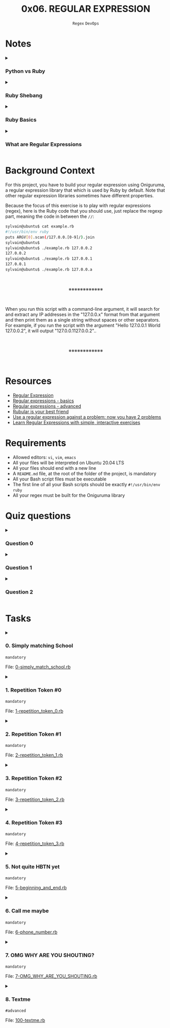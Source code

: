 <h1 align="center"><b>0x06. REGULAR EXPRESSION</b></h1>
<div align="center"><code>Regex</code> <code>DevOps</code></div>

# Notes
<details>
<summary><h3>Python vs Ruby</h3></summary>

Python and Ruby are both high-level programming languages, but they have distinct syntax and design philosophies. While there are some similarities, such as their readability and focus on simplicity, there are also significant differences in how they handle various language constructs. Here are some key points of comparison regarding their syntax:

1. **Indentation vs. Braces:**
   - Python: Python uses indentation (whitespace) to denote code blocks, making it easy to read. Indentation is a fundamental part of Python's syntax.
   - Ruby: Ruby uses braces (`do...end` for multi-line blocks and `{...}` for single-line blocks) to define code blocks. Indentation is not significant for block structure.

   Example in Python:
   ```python
   for i in range(5):
       print(i)
   ```

   Example in Ruby:
   ```ruby
   5.times do |i|
     puts i
   end
   ```

2. **Variables and Data Types:**
   - Both languages have dynamically typed variables, meaning you don't need to declare the data type explicitly.
   - Ruby variable names start with lowercase letters or underscores, while Python variable names typically use lowercase letters with underscores (snake_case).

3. **Strings:**
   - Both languages use double (`"`) and single (`'`) quotes to define strings.
   - In Python, you can use triple-quotes for multi-line strings.
   - In Ruby, you can interpolate strings using `#{...}`.

4. **Conditional Statements:**
   - Python uses `if`, `elif`, and `else` for conditional branching.
   - Ruby also uses `if`, `elsif`, and `else`, but it doesn't require colons.

5. **Loops:**
   - Python has `for` and `while` loops.
   - Ruby has similar loops, but it also provides iterators like `each` for collections.

6. **Lists/Arrays:**
   - Python uses lists and tuples for collections. Lists are mutable, and tuples are immutable.
   - Ruby uses arrays, which are mutable and can hold different types of objects.

7. **Dictionaries/Hashes:**
   - Python uses dictionaries (`dict`) for key-value pairs.
   - Ruby uses hashes (`Hash`) for the same purpose.

8. **Classes and Objects:**
   - Both languages support object-oriented programming with classes and objects.
   - Ruby has more dynamic features, like open classes, that allow you to modify classes at runtime.

9. **Comments:**
   - Both languages use the `#` symbol for single-line comments.

While Python and Ruby have differences in syntax and design, they share some common principles, like readability and a focus on developer friendliness. The choice between Python and Ruby often depends on the specific needs of a project, the existing ecosystem, and personal preferences. Developers who are proficient in one language can generally pick up the other relatively quickly due to their high-level and human-readable nature.
</details>

<details>
<summary><h3>Ruby Shebang</h3></summary>

```ruby
#!/usr/bin/env ruby
```
</details>

<details>
<summary><h3>Ruby Basics</h3></summary>

Certainly! Here are some fundamental concepts and syntax basics in the Ruby programming language:

1. **Hello, World!:**
   In Ruby, you can print "Hello, World!" to the console with a simple `puts` statement:

   ```ruby
   puts "Hello, World!"
   ```

2. **Comments:**
   You can add comments to your Ruby code using the `#` symbol. Comments are ignored by the Ruby interpreter and are useful for adding explanations to your code:

   ```ruby
   # This is a single-line comment
   ```

3. **Variables:**
   Ruby uses dynamic typing, meaning you don't need to specify variable types explicitly. Variable names are case-sensitive, and they start with a lowercase letter or an underscore.

   ```ruby
   name = "John"
   age = 30
   ```

4. **Data Types:**
   Ruby has several data types, including:
   - Strings: Enclosed in single or double quotes, e.g., `"Hello"`.
   - Numbers: Integers (`1`, `42`) and floating-point numbers (`3.14`).
   - Booleans: `true` or `false`.
   - Arrays: Ordered collections of items.
   - Hashes: Key-value pairs.

5. **String Manipulation:**
   Ruby provides many methods for working with strings, such as concatenation, interpolation, and length:

   ```ruby
   greeting = "Hello"
   name = "Alice"
   message = "#{greeting}, #{name}!" # String interpolation
   puts message # Output: Hello, Alice!
   ```

6. **Conditional Statements:**
   Ruby supports `if`, `elsif`, and `else` for conditional branching:

   ```ruby
   x = 10
   if x > 5
     puts "x is greater than 5"
   elsif x == 5
     puts "x is equal to 5"
   else
     puts "x is less than 5"
   end
   ```

7. **Loops:**
   Ruby supports various types of loops, including `while`, `for`, and iterators like `each` for iterating over collections:

   ```ruby
   # Using a while loop
   i = 0
   while i < 5
     puts i
     i += 1
   end

   # Using an iterator
   colors = ["red", "green", "blue"]
   colors.each do |color|
     puts color
   end
   ```

8. **Methods:**
   You can define your own methods to encapsulate reusable code:

   ```ruby
   def greet(name)
     puts "Hello, #{name}!"
   end

   greet("Bob") # Output: Hello, Bob!
   ```

9. **Arrays and Hashes:**
   Arrays are ordered collections of items, and hashes are collections of key-value pairs:

   ```ruby
   # Array
   fruits = ["apple", "banana", "orange"]
   puts fruits[0] # Accessing elements

   # Hash
   person = { "name" => "Alice", "age" => 30 }
   puts person["name"] # Accessing values by key
   ```

10. **Classes and Objects:**
    Ruby is an object-oriented language, and you can define classes to create objects:

    ```ruby
    class Person
      def initialize(name, age)
        @name = name
        @age = age
      end

      def introduce
        puts "My name is #{@name} and I am #{@age} years old."
      end
    end

    alice = Person.new("Alice", 25)
    alice.introduce
    ```
</details>

<details>
<summary><h3>What are Regular Expressions</h3></summary>

Regular expressions, often abbreviated as "regex" or "regexp," are a powerful tool for pattern matching and text manipulation. They are a sequence of characters that define a search pattern. Regular expressions are used in various programming languages, text editors, and utilities to perform tasks such as searching, extracting, validating, and replacing text based on specific patterns.

Here are some key concepts and elements commonly used in regular expressions:

1. **Literals:** Characters in a regular expression that match themselves. For example, the regular expression `hello` matches the exact sequence "hello" in a text.

2. **Metacharacters:** Special characters in a regular expression that have meanings beyond their literal characters. Common metacharacters include `.` (matches any character except a newline), `*` (matches zero or more occurrences of the preceding character), `+` (matches one or more occurrences of the preceding character), `?` (matches zero or one occurrence of the preceding character), and more.

3. **Character Classes:** Square brackets `[ ]` define a character class, which matches any single character within the brackets. For example, `[aeiou]` matches any vowel, and `[0-9]` matches any digit.

4. **Quantifiers:** These specify how many times a character or group should be repeated. Common quantifiers include `{n}` (matches exactly n occurrences), `{n,}` (matches n or more occurrences), `{n,m}` (matches between n and m occurrences), and `*` (matches zero or more occurrences).

5. **Anchors:** Anchors specify the position in the text where a match should occur. Common anchors include `^` (matches the start of a line) and `$` (matches the end of a line).

6. **Escape Sequences:** Backslashes `\` are used to escape metacharacters if you want to match them literally. For example, `\.` matches a period character, not any character as `.` does.

7. **Grouping:** Parentheses `()` are used to create capture groups within a regular expression. These groups allow you to extract specific parts of a matched string or apply quantifiers to a group of characters.

8. **Alternation:** The pipe character `|` allows you to specify alternative patterns. For example, `cat|dog` matches either "cat" or "dog."

Regular expressions are incredibly versatile and can be used for a wide range of tasks, including:

- **Searching:** Finding occurrences of a specific pattern in a text.
- **Validation:** Checking if a string conforms to a specific format or structure.
- **Extraction:** Capturing and extracting data from a string based on a pattern.
- **Replacement:** Replacing specific patterns with other text.
- **Parsing:** Breaking down structured data into meaningful components.
- **Filtering:** Selecting or excluding text based on patterns.

Regular expressions are supported in many programming languages, including Ruby, Python, JavaScript, and more, making them a valuable tool for text processing and manipulation tasks. However, they can be complex and require some practice to master effectively.
</details>

# Background Context
For this project, you have to build your regular expression using Oniguruma, a regular expression library that which is used by Ruby by default. Note that other regular expression libraries sometimes have different properties.

Because the focus of this exercise is to play with regular expressions (regex), here is the Ruby code that you should use, just replace the regexp part, meaning the code in between the `//`:
```bash
sylvain@ubuntu$ cat example.rb
#!/usr/bin/env ruby
puts ARGV[0].scan(/127.0.0.[0-9]/).join
sylvain@ubuntu$
sylvain@ubuntu$ ./example.rb 127.0.0.2
127.0.0.2
sylvain@ubuntu$ ./example.rb 127.0.0.1
127.0.0.1
sylvain@ubuntu$ ./example.rb 127.0.0.a
```
<br>
<p align="center">※※※※※※※※※※※※</p>
<br>

When you run this script with a command-line argument, it will search for and extract any IP addresses in the "127.0.0.x" format from that argument and then print them as a single string without spaces or other separators. For example, if you run the script with the argument "Hello 127.0.0.1 World 127.0.0.2", it will output "127.0.0.1127.0.0.2"..

<br>
<p align="center">※※※※※※※※※※※※</p>
<br>

# Resources
- [Regular Expression](https://intranet.alxswe.com/concepts/29)
- [Regular expressions - basics](https://www.slideshare.net/neha_jain/introducing-regular-expressions)
- [Regular expressions - advanced](https://www.slideshare.net/neha_jain/advanced-regular-expressions-80296518)
- [Rubular is your best friend](https://rubular.com/)
- [Use a regular expression against a problem: now you have 2 problems](https://blog.codinghorror.com/regular-expressions-now-you-have-two-problems/)
- [Learn Regular Expressions with simple, interactive exercises](https://regexone.com/)

<!-- **man or help:**
- `` -->

# Requirements
- Allowed editors: `vi`, `vim`, `emacs`
- All your files will be interpreted on Ubuntu 20.04 LTS
- All your files should end with a new line
- A `README.md` file, at the root of the folder of the project, is mandatory
- All your Bash script files must be executable
- The first line of all your Bash scripts should be exactly `#!/usr/bin/env ruby`
- All your regex must be built for the Oniguruma library

<!-- # More Info -->

# Quiz questions
<details>
<summary><h3>Question 0</h3></summary>

What is the `/Scho*l/` regexp matching?
- [ ] Schoo.l
- [ ] Scho.l
- [x] Schoool
</details>

<details>
<summary><h3>Question 1</h3></summary>

What is the `/Scho.l/` regexp matching?
- [ ] school
- [x] School
- [x] Scho.l
</details>

<details>
<summary><h3>Question 2</h3></summary>

What is the `/school/` regexp matching?
- [x] school
- [ ] School
- [ ] schoOl
</details>

# Tasks
<details>
<summary>

### 0. Simply matching School
`mandatory`

File: [0-simply_match_school.rb]()
</summary>

<img src="https://github.com/codenvibes/alx-system_engineering-devops/blob/master/0x06-regular_expressions/pics/task0.png">

Requirements:
- The regular expression must match `School`
- Using the project instructions, create a Ruby script that accepts one argument and pass it to a regular expression matching method
Example:
```bash
sylvain@ubuntu$ ./0-simply_match_school.rb School | cat -e
School$
sylvain@ubuntu$ ./0-simply_match_school.rb "Best School" | cat -e
School$
sylvain@ubuntu$ ./0-simply_match_school.rb "School Best School" | cat -e
SchoolSchool$
sylvain@ubuntu$ ./0-simply_match_school.rb "Grace Hopper" | cat -e
$
```
</details>

<details>
<summary>

### 1. Repetition Token #0
`mandatory`

File: [1-repetition_token_0.rb]()
</summary>

<img src="https://github.com/codenvibes/alx-system_engineering-devops/blob/master/0x06-regular_expressions/pics/task1.png">

Requirements:
- Find the regular expression that will match the above cases
- Using the project instructions, create a Ruby script that accepts one argument and pass it to a regular expression matching method
</details>

<details>
<summary>

### 2. Repetition Token #1
`mandatory`

File: [2-repetition_token_1.rb]()
</summary>

<img src="https://github.com/codenvibes/alx-system_engineering-devops/blob/master/0x06-regular_expressions/pics/task2.png">

Requirements:
- Find the regular expression that will match the above cases
- Using the project instructions, create a Ruby script that accepts one argument and pass it to a regular expression matching method
</details>

<details>
<summary>

### 3. Repetition Token #2
`mandatory`

File: [3-repetition_token_2.rb]()
</summary>

<img src="https://github.com/codenvibes/alx-system_engineering-devops/blob/master/0x06-regular_expressions/pics/task3.png">

Requirements:
- Find the regular expression that will match the above cases
- Using the project instructions, create a Ruby script that accepts one argument and pass it to a regular expression matching method
</details>

<details>
<summary>

### 4. Repetition Token #3
`mandatory`

File: [4-repetition_token_3.rb]()
</summary>

<img src="https://github.com/codenvibes/alx-system_engineering-devops/blob/master/0x06-regular_expressions/pics/task4.png">

Requirements:
- Find the regular expression that will match the above cases
- Using the project instructions, create a Ruby script that accepts one argument and pass it to a regular expression matching method
- Your regex should not contain square brackets
</details>

<details>
<summary>

### 5. Not quite HBTN yet
`mandatory`

File: [5-beginning_and_end.rb]()
</summary>

Requirements:
- The regular expression must be exactly matching a string that starts with `h` ends with `n` and can have any single character in between
- Using the project instructions, create a Ruby script that accepts one argument and pass it to a regular expression matching method
Example:
```bash
sylvain@ubuntu$ ./5-beginning_and_end.rb 'hn' | cat -e
$
sylvain@ubuntu$ ./5-beginning_and_end.rb 'hbn' | cat -e
hbn$
sylvain@ubuntu$ ./5-beginning_and_end.rb 'hbtn' | cat -e
$
sylvain@ubuntu$ ./5-beginning_and_end.rb 'h8n' | cat -e
h8n$
sylvain@ubuntu$
$
```
</details>

<details>
<summary>

### 6. Call me maybe
`mandatory`

File: [6-phone_number.rb]()
</summary>

This task is brought to you by a professional advisor [Neha Jain](https://twitter.com/_nehajain), Senior Software Engineer at LinkedIn.

Requirement:
- The regular expression must match a 10 digit phone number
Example:
```bash
sylvain@ubuntu$ ./6-phone_number.rb 4155049898 | cat -e
4155049898$
sylvain@ubuntu$ ./6-phone_number.rb " 4155049898" | cat -e
$
sylvain@ubuntu$ ./6-phone_number.rb "415 504 9898" | cat -e
$
sylvain@ubuntu$ ./6-phone_number.rb "415-504-9898" | cat -e
$
sylvain@ubuntu$
```
</details>

<details>
<summary>

### 7. OMG WHY ARE YOU SHOUTING?
`mandatory`

File: [7-OMG_WHY_ARE_YOU_SHOUTING.rb]()
</summary>

<img src="https://github.com/codenvibes/alx-system_engineering-devops/blob/master/0x06-regular_expressions/pics/task7.jpg">

Requirement:
- The regular expression must be only matching: capital letters
Example:
```bash
sylvain@ubuntu$ ./7-OMG_WHY_ARE_YOU_SHOUTING.rb "I realLy hOpe VancouvEr posseSs Yummy Soft vAnilla Dupper Mint Ice Nutella cream" | cat -e
ILOVESYSADMIN$
sylvain@ubuntu$ ./7-OMG_WHY_ARE_YOU_SHOUTING.rb "WHAT do you SAY?" | cat -e
WHATSAY$
sylvain@ubuntu$ ./7-OMG_WHY_ARE_YOU_SHOUTING.rb "cannot read you" | cat -e
$
sylvain@ubuntu$
```
</details>

<details>
<summary>

### 8. Textme
`#advanced`

File: [100-textme.rb]()
</summary>

This exercise was prepared for you by [Guillaume Plessis](https://www.linkedin.com/error_pages/500.html), VP of Infrastructure at TextMe. It is something he uses daily. You can thank Guillaume for his project [on Twitter](https://twitter.com/gui).

For this task, you’ll be taking over Guillaume’s responsibilities: one afternoon, a TextMe VoIP Engineer comes to you and explains she wants to run some statistics on the TextMe app text messages transactions.

Requirements:
- Your script should output: [SENDER],[RECEIVER],[FLAGS]
    - The sender phone number or name (including country code if present)
    - The receiver phone number or name (including country code if present)
    - The flags that were used

You can find a [[log file here]]().

Example:
```bash
$ ./100-textme.rb 'Feb 1 11:00:00 ip-10-0-0-11 mdr: 2016-02-01 11:00:00 Receive SMS [SMSC:SYBASE1] [SVC:] [ACT:] [BINF:] [FID:] [from:Google] [to:+16474951758] [flags:-1:0:-1:0:-1] [msg:127:This planet has - or rather had - a problem, which was this: most of the people on it were unhappy for pretty much of the time.] [udh:0:]'
Google,+16474951758,-1:0:-1:0:-1
$
$
$ ./100-textme.rb 'Feb 1 11:00:00 ip-10-0-64-10 mdr: 2016-02-01 11:00:00 Receive SMS [SMSC:SYBASE2] [SVC:] [ACT:] [BINF:] [FID:] [from:+17272713208] [to:+19172319348] [flags:-1:0:-1:0:-1] [msg:136:Orbiting this at a distance of roughly ninety-two million miles is an utterly insignificant little blue green planet whose ape-descended] [udh:0:]'
+17272713208,+19172319348,-1:0:-1:0:-1
$
$ ./100-textme.rb 'Feb 1 11:00:00 ip-10-0-64-11 mdr: 2016-02-01 11:00:00 Sent SMS [SMSC:SYBASE1] [SVC:backendtextme] [ACT:] [BINF:] [FID:] [from:18572406905] [to:14022180266] [flags:-1:0:-1:-1:-1] [msg:136:Far out in the uncharted backwaters of the unfashionable end of the western spiral arm of the Galaxy lies a small unregarded yellow sun.] [udh:0:]'
18572406905,14022180266,-1:0:-1:-1:-1
$
$
$ ./100-textme.rb 'Feb 1 11:00:00 ip-10-0-64-11 mdr: 2016-02-01 11:00:00 Sent SMS [SMSC:SYBASE1] [SVC:backendtextme] [ACT:] [BINF:] [FID:] [from:12392190384] [to:19148265919] [flags:-1:0:-1:-1:-1] [msg:99:life forms are so amazingly primitive that they still think digital watches are a pretty neat idea.] [udh:0:]'
12392190384,19148265919,-1:0:-1:-1:-1
$
```
</details>